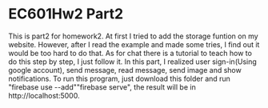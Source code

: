 # EC601Hw2 Part2
This is part2 for homework2.
At first I tried to add the storage funtion on my website. However, after I read the example and made some tries, I find out it would be too hard to do that. As for chat there is a tutorial to teach how to do this step by step, I just follow it.
In this part, I realized user sign-in(Using google account), send message, read message, send image and show notifications.
To run this program, just download this folder and run "firebase use --add""firebase serve", the result will be in http://localhost:5000.
